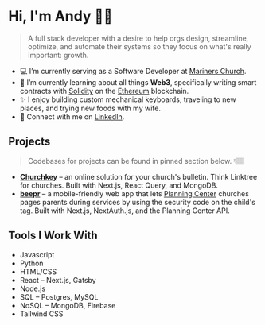 # Hi, I'm Andy 👋🏽

> A full stack developer with a desire to help orgs design, streamline, optimize, and automate their systems so they focus on what's really important: growth.

- 💻 I’m currently serving as a Software Developer at [Mariners Church](https://www.marinerschurch.org).
- 🌱 I’m currently learning about all things **Web3**, specifically writing smart contracts with [Solidity](https://soliditylang.org/) on the [Ethereum](https://ethereum.org/en/) blockchain. 
- ✨ I enjoy building custom mechanical keyboards, traveling to new places, and trying new foods with my wife.
- 👔 Connect with me on [LinkedIn](https://www.linkedin.com/in/andyhxng/).

## Projects
> Codebases for projects can be found in pinned section below. 👇🏽
- **[Churchkey](https://churchkey.hong.sh)** – an online solution for your church's bulletin. Think Linktree for churches. Built with Next.js, React Query, and MongoDB.
- **[beepr](https://beepr.vercel.app)** – a mobile-friendly web app that lets [Planning Center](https://www.planningcenter.com/) churches pages parents during services by using the security code on the child's tag. Built with Next.js, NextAuth.js, and the Planning Center API.

## Tools I Work With

- Javascript
- Python
- HTML/CSS
- React – Next.js, Gatsby
- Node.js
- SQL – Postgres, MySQL
- NoSQL – MongoDB, Firebase
- Tailwind CSS
